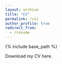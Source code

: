 ```yaml
---
layout: archive
title: "CV"
permalink: /cv/
author_profile: true
redirect_from:
  - /resume
---
```


{% include base_path %}

Download my CV here.
